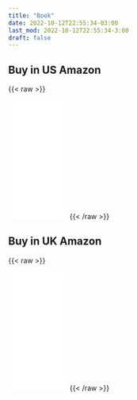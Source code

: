 ```yaml
---
title: "Book"
date: 2022-10-12T22:55:34-03:00
last_mod: 2022-10-12T22:55:34-3:00
draft: false
---
```


## Buy in US Amazon

{{< raw >}}

<iframe sandbox="allow-popups allow-scripts allow-modals allow-forms allow-same-origin" style="width:120px;height:240px;" marginwidth="0" marginheight="0" scrolling="no" frameborder="0" src="//ws-na.amazon-adsystem.com/widgets/q?ServiceVersion=20070822&OneJS=1&Operation=GetAdHtml&MarketPlace=US&source=ss&ref=as_ss_li_til&ad_type=product_link&tracking_id=leportella-20&language=en_US&marketplace=amazon&region=US&placement=1484289684&asins=1484289684&linkId=9ebda73047027571a94e1d48ccb97e57&show_border=true&link_opens_in_new_window=true"></iframe>
{{< /raw >}}

## Buy in UK Amazon

{{< raw >}}
<iframe sandbox="allow-popups allow-scripts allow-modals allow-forms allow-same-origin" style="width:120px;height:240px;" marginwidth="0" marginheight="0" scrolling="no" frameborder="0" src="//ws-eu.amazon-adsystem.com/widgets/q?ServiceVersion=20070822&OneJS=1&Operation=GetAdHtml&MarketPlace=GB&source=ss&ref=as_ss_li_til&ad_type=product_link&tracking_id=leportella-21&language=en_GB&marketplace=amazon&region=GB&placement=1484289684&asins=1484289684&linkId=2572212fbde90638f9a0294ee6bd81c3&show_border=true&link_opens_in_new_window=true"></iframe>
{{< /raw >}}
